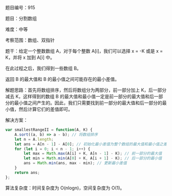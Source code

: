 题目编号：915

题目：分割数组

难度：中等

考察范围：数组、双指针

题干：给定一个整数数组 A，对于每个整数 A[i]，我们可以选择 x = -K 或是 x = K，并将 x 加到 A[i] 中。

在此过程之后，我们得到一些数组 B。

返回 B 的最大值和 B 的最小值之间可能存在的最小差值。

解题思路：首先将数组排序，然后将数组分为两部分，前一部分加上 K，后一部分减去 K，这样得到的数组 B 的最大值和最小值一定是前一部分的最大值和后一部分的最小值之间产生的。因此，我们只需要找到前一部分的最大值和后一部分的最小值，然后计算它们的差值即可。

解决方案：

```javascript
var smallestRangeII = function(A, K) {
    A.sort((a, b) => a - b); // 将数组排序
    let n = A.length;
    let ans = A[n - 1] - A[0]; // 初始化最小差值为整个数组的最大值和最小值之差
    for (let i = 0; i < n - 1; i++) {
        let max = Math.max(A[i] + K, A[n - 1] - K); // 前一部分的最大值
        let min = Math.min(A[0] + K, A[i + 1] - K); // 后一部分的最小值
        ans = Math.min(ans, max - min); // 更新最小差值
    }
    return ans;
};
```

算法复杂度：时间复杂度为 O(nlogn)，空间复杂度为 O(1)。
